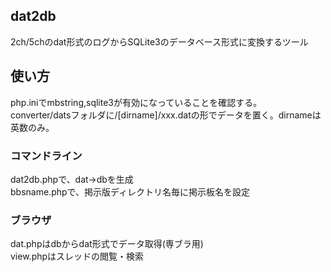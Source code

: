 ## dat2db
2ch/5chのdat形式のログからSQLite3のデータベース形式に変換するツール

## 使い方
php.iniでmbstring,sqlite3が有効になっていることを確認する。  
converter/datsフォルダに/[dirname]/xxx.datの形でデータを置く。dirnameは英数のみ。

### コマンドライン
dat2db.phpで、dat→dbを生成  
bbsname.phpで、掲示版ディレクトリ名毎に掲示板名を設定  

### ブラウザ
dat.phpはdbからdat形式でデータ取得(専ブラ用)  
view.phpはスレッドの閲覧・検索  
